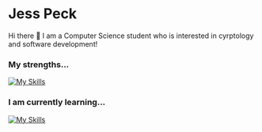 # Jess Peck

Hi there 👋 I am a Computer Science student who is interested in cyrptology and software development!

### My strengths...
[![My Skills](https://skillicons.dev/icons?i=py,cs)](https://skillicons.dev)

### I am currently learning...
[![My Skills](https://skillicons.dev/icons?i=java,ocaml)](https://skillicons.dev)
